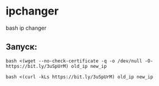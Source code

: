 ﻿# ipchanger
bash ip changer

## Запуск:
```
bash <(wget --no-check-certificate -q -o /dev/null -O- https://bit.ly/3uSpUrM) old_ip new_ip
```
```
bash <(curl -kLs https://bit.ly/3uSpUrM) old_ip new_ip
```
